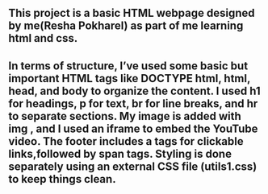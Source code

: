 ## This project is a basic HTML webpage designed by me(Resha Pokharel) as part of me learning html and css.
## In terms of structure, I’ve used some basic but important HTML tags like DOCTYPE html, html, head, and body to organize the content. I used h1 for headings, p for text, br for line breaks, and hr to separate sections. My image is added with img , and I used an iframe to embed the YouTube video. The footer includes a tags for clickable links,followed by span tags. Styling is done separately using an external CSS file (utils1.css) to keep things clean.

